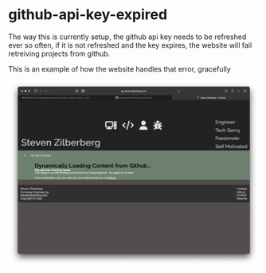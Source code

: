 github-api-key-expired
======================

The way this is currently setup, the github api key needs to be refreshed ever so often, if it is not refreshed and the key expires,
the website will fail retreiving projects from github.

This is an example of how the website handles that error, gracefully

![](github-api-key-expired.png)
